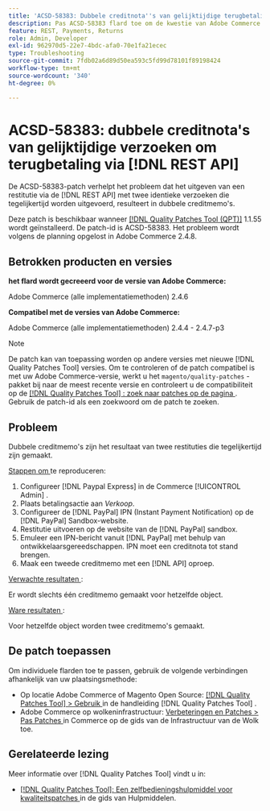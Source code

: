 ```yaml
---
title: 'ACSD-58383: Dubbele creditnota''s van gelijktijdige terugbetalingsverzoeken via  [!DNL REST API]'
description: Pas ACSD-58383 flard toe om de kwestie van Adobe Commerce te bevestigen waar het uitgeven van een restitutie via  [!DNL REST API]  met twee identieke verzoeken die gelijktijdig worden uitgevoerd, tot dubbele creditmemo's leidt.
feature: REST, Payments, Returns
role: Admin, Developer
exl-id: 962970d5-22e7-4bdc-afa0-70e1fa21ecec
type: Troubleshooting
source-git-commit: 7fdb02a6d89d50ea593c5fd99d78101f89198424
workflow-type: tm+mt
source-wordcount: '340'
ht-degree: 0%

---
```


# ACSD-58383: dubbele creditnota&#39;s van gelijktijdige verzoeken om terugbetaling via [!DNL REST API]

De ACSD-58383-patch verhelpt het probleem dat het uitgeven van een restitutie via de [!DNL REST API] met twee identieke verzoeken die tegelijkertijd worden uitgevoerd, resulteert in dubbele creditmemo&#39;s.

Deze patch is beschikbaar wanneer [[!DNL Quality Patches Tool (QPT)]](/help/tools/quality-patches-tool/quality-patches-tool-to-self-serve-quality-patches.md) 1.1.55 wordt geïnstalleerd. De patch-id is ACSD-58383. Het probleem wordt volgens de planning opgelost in Adobe Commerce 2.4.8.

## Betrokken producten en versies

**het flard wordt gecreeerd voor de versie van Adobe Commerce:**

Adobe Commerce (alle implementatiemethoden) 2.4.6

**Compatibel met de versies van Adobe Commerce:**

Adobe Commerce (alle implementatiemethoden) 2.4.4 - 2.4.7-p3


>[!NOTE]
>
>De patch kan van toepassing worden op andere versies met nieuwe [!DNL Quality Patches Tool] versies. Om te controleren of de patch compatibel is met uw Adobe Commerce-versie, werkt u het `magento/quality-patches` -pakket bij naar de meest recente versie en controleert u de compatibiliteit op de [[!DNL Quality Patches Tool] : zoek naar patches op de pagina ](https://experienceleague.adobe.com/tools/commerce-quality-patches/index.html?lang=nl-NL) . Gebruik de patch-id als een zoekwoord om de patch te zoeken.

## Probleem

Dubbele creditmemo&#39;s zijn het resultaat van twee restituties die tegelijkertijd zijn gemaakt.

<u> Stappen om </u> te reproduceren:

1. Configureer [!DNL Paypal Express] in de Commerce [!UICONTROL Admin] .
1. Plaats betalingsactie aan *Verkoop*.
1. Configureer de [!DNL PayPal] IPN (Instant Payment Notification) op de [!DNL PayPal] Sandbox-website.
1. Restitutie uitvoeren op de website van de [!DNL PayPal] sandbox.
1. Emuleer een IPN-bericht vanuit [!DNL PayPal] met behulp van ontwikkelaarsgereedschappen. IPN moet een creditnota tot stand brengen.
1. Maak een tweede creditmemo met een [!DNL API] oproep.

<u> Verwachte resultaten </u>:

Er wordt slechts één creditmemo gemaakt voor hetzelfde object.


<u> Ware resultaten </u>:

Voor hetzelfde object worden twee creditmemo&#39;s gemaakt.

## De patch toepassen

Om individuele flarden toe te passen, gebruik de volgende verbindingen afhankelijk van uw plaatsingsmethode:

* Op locatie Adobe Commerce of Magento Open Source: [[!DNL Quality Patches Tool] > Gebruik ](/help/tools/quality-patches-tool/usage.md) in de handleiding [!DNL Quality Patches Tool] .
* Adobe Commerce op wolkeninfrastructuur: [ Verbeteringen en Patches > Pas Patches ](https://experienceleague.adobe.com/docs/commerce-cloud-service/user-guide/develop/upgrade/apply-patches.html?lang=nl-NL) in Commerce op de gids van de Infrastructuur van de Wolk toe.


## Gerelateerde lezing

Meer informatie over [!DNL Quality Patches Tool] vindt u in:

* [[!DNL Quality Patches Tool]: Een zelfbedieningshulpmiddel voor kwaliteitspatches ](/help/tools/quality-patches-tool/quality-patches-tool-to-self-serve-quality-patches.md) in de gids van Hulpmiddelen.
